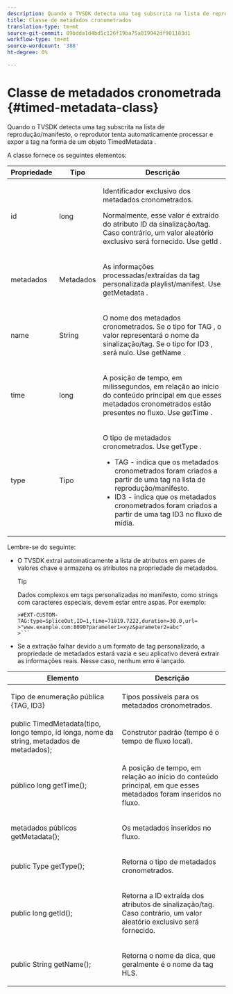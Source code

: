 ```yaml
---
description: Quando o TVSDK detecta uma tag subscrita na lista de reprodução/manifesto, o reprodutor tenta automaticamente processar e expor a tag na forma de um objeto TimedMetadata .
title: Classe de metadados cronometrados
translation-type: tm+mt
source-git-commit: 89bdda1d4bd5c126f19ba75a819942df901183d1
workflow-type: tm+mt
source-wordcount: '388'
ht-degree: 0%

---
```



# Classe de metadados cronometrada {#timed-metadata-class}

Quando o TVSDK detecta uma tag subscrita na lista de reprodução/manifesto, o reprodutor tenta automaticamente processar e expor a tag na forma de um objeto TimedMetadata .

A classe fornece os seguintes elementos:

<table id="table_FFC56AC5B1E04DA99C9309C0223ABA90"> 
 <thead> 
  <tr> 
   <th colname="col1" class="entry"><b> Propriedade </b></th> 
   <th colname="col02" class="entry"> <b> Tipo  </b></th> 
   <th colname="col2" class="entry"> <b> Descrição  </b> </th> 
  </tr> 
 </thead>
 <tbody> 
  <tr> 
   <td colname="col1"> <span class="codeph"> id  </span> </td> 
   <td colname="col02"> long </td> 
   <td colname="col2"> <p>Identificador exclusivo dos metadados cronometrados. </p> <p>Normalmente, esse valor é extraído do atributo ID da sinalização/tag. Caso contrário, um valor aleatório exclusivo será fornecido. Use <span class="codeph"> getId </span>. </p> </td> 
  </tr> 
  <tr> 
   <td colname="col1"> <span class="codeph"> metadados  </span> </td> 
   <td colname="col02"> Metadados </td> 
   <td colname="col2"> <p>As informações processadas/extraídas da tag personalizada playlist/manifest. Use <span class="codeph"> getMetadata </span>. </p> </td> 
  </tr> 
  <tr> 
   <td colname="col1"> <span class="codeph"> name </span> </td> 
   <td colname="col02"> String </td> 
   <td colname="col2"> <p>O nome dos metadados cronometrados. Se o tipo for <span class="codeph"> TAG </span>, o valor representará o nome da sinalização/tag. Se o tipo for <span class="codeph"> ID3 </span>, será nulo. Use <span class="codeph"> getName </span>. </p> </td> 
  </tr> 
  <tr> 
   <td colname="col1"> <span class="codeph"> time  </span> </td> 
   <td colname="col02"> long </td> 
   <td colname="col2"> <p>A posição de tempo, em milissegundos, em relação ao início do conteúdo principal em que esses metadados cronometrados estão presentes no fluxo. Use <span class="codeph"> getTime </span>. </p> </td> 
  </tr> 
  <tr> 
   <td colname="col1"> <span class="codeph"> type  </span> </td> 
   <td colname="col02"> Tipo </td> 
   <td colname="col2"> <p>O tipo de metadados cronometrados. Use <span class="codeph"> getType </span>. 
     <ul id="ul_70FBFB33E9F846D8B38592560CCE9560"> 
      <li id="li_739D30561BFB4D9B97DF212E4880BA2C">TAG - indica que os metadados cronometrados foram criados a partir de uma tag na lista de reprodução/manifesto. </li> 
      <li id="li_E785E1DEF1CC4D9DBE7764E5D05EFAFC">ID3 - indica que os metadados cronometrados foram criados a partir de uma tag ID3 no fluxo de mídia. </li> 
     </ul> </p> </td> 
  </tr> 
 </tbody> 
</table>

<!--<a id="section_737CC47997F74F80A3C5C6171ADE120E"></a>-->

Lembre-se do seguinte:

* O TVSDK extrai automaticamente a lista de atributos em pares de valores chave e armazena os atributos na propriedade de metadados.

   >[!TIP]
   >
   >Dados complexos em tags personalizadas no manifesto, como strings com caracteres especiais, devem estar entre aspas. Por exemplo:
   >
   >
   ```
   >#EXT-CUSTOM-TAG:type=SpliceOut,ID=1,time=71819.7222,duration=30.0,url= 
   >"www.example.com:8090?parameter1=xyz&parameter2=abc"
   >```

* Se a extração falhar devido a um formato de tag personalizado, a propriedade de metadados estará vazia e seu aplicativo deverá extrair as informações reais. Nesse caso, nenhum erro é lançado.

<table id="table_1BAE98BF23F641A3A5709EBE37B327F6"> 
 <thead> 
  <tr> 
   <th colname="col1" class="entry"> <b>Elemento  </b></th> 
   <th colname="col2" class="entry"> <b>Descrição</b></th> 
  </tr> 
 </thead>
 <tbody> 
  <tr> 
   <td colname="col1"> <span class="codeph"> Tipo de enumeração pública {TAG, ID3}  </span> </td> 
   <td colname="col2"> <p>Tipos possíveis para os metadados cronometrados. </p> </td> 
  </tr> 
  <tr> 
   <td colname="col1"> <span class="codeph"> public TimedMetadata(tipo, longo tempo, id longa, nome da string, metadados de metadados);  </span> </td> 
   <td colname="col2"> <p>Construtor padrão (tempo é o tempo de fluxo local). </p> </td> 
  </tr> 
  <tr> 
   <td colname="col1"> <span class="codeph"> público long getTime();  </span> </td> 
   <td colname="col2"> <p>A posição de tempo, em relação ao início do conteúdo principal, em que esses metadados foram inseridos no fluxo. </p> </td> 
  </tr> 
  <tr> 
   <td colname="col1"> <span class="codeph"> metadados públicos getMetadata();  </span> </td> 
   <td colname="col2"> <p>Os metadados inseridos no fluxo. </p> </td> 
  </tr> 
  <tr> 
   <td colname="col1"> <span class="codeph"> public Type getType();  </span> </td> 
   <td colname="col2"> <p>Retorna o tipo de metadados cronometrados. </p> </td> 
  </tr> 
  <tr> 
   <td colname="col1"> <span class="codeph"> public long getId();  </span> </td> 
   <td colname="col2"> <p>Retorna a ID extraída dos atributos de sinalização/tag. Caso contrário, um valor aleatório exclusivo será fornecido. </p> </td> 
  </tr> 
  <tr> 
   <td colname="col1"> <span class="codeph"> public String getName();  </span> </td> 
   <td colname="col2"> <p>Retorna o nome da dica, que geralmente é o nome da tag HLS. </p> </td> 
  </tr> 
 </tbody> 
</table>